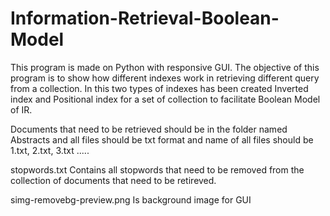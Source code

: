 # Information-Retrieval-Boolean-Model


This program is made on Python with responsive GUI.
The objective of this program is to show how different indexes work in
retrieving different query from a collection. In this two types of indexes has been created Inverted index and Positional index
for a set of collection to facilitate Boolean Model of IR.

Documents that need to be retrieved should be in the folder named Abstracts and all files should be txt format and name of all files should be 1.txt, 2.txt, 3.txt .....

stopwords.txt   Contains all stopwords that need to be removed from the collection of documents that need to be retireved.

simg-removebg-preview.png    Is background image for GUI
